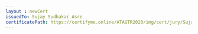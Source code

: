 ```yaml
--- 
layout : newCert 
issuedTo: Sujay Sudhakar Asre
certificatePath: https://certifyme.online/ATAGTR2020/img/cert/jury/SujaySudhakarAsre_bc158.png
--- 
```

